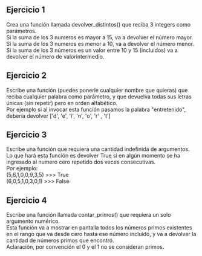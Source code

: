 ## Ejercicio 1
Crea una función llamada devolver_distintos() que reciba 3
integers como parámetros.  
Si la suma de los 3 numeros es mayor a 15, va a devolver el
número mayor.  
Si la suma de los 3 numeros es menor a 10, va a devolver el
número menor.  
Si la suma de los 3 números es un valor entre 10 y 15
(incluidos) va a devolver el número de valorintermedio.

## Ejercicio 2
Escribe una función (puedes ponerle cualquier nombre que
quieras) que reciba cualquier palabra como parámetro, y que
devuelva todas sus letras únicas (sin repetir) pero en orden
alfabético.  
Por ejemplo si al invocar esta función pasamos la palabra
"entretenido", debería devolver ['d', 'e', 'i', 'n', 'o', 'r' , 't']

## Ejercicio 3
Escribe una función que requiera una cantidad indefinida de
argumentos. Lo que hará esta función es devolver True si en
algún momento se ha ingresado al numero cero repetido dos
veces consecutivas.  
Por ejemplo:  
(5,6,1,0,0,9,3,5) >>> True  
(6,0,5,1,0,3,0,1) >>> False

## Ejercicio 4
Escribe una función llamada contar_primos() que requiera un
solo argumento numérico.  
Esta función va a mostrar en pantalla todos los números
primos existentes en el rango que va desde cero hasta ese
número incluido, y va a devolver la cantidad de números
primos que encontró.  
Aclaración, por convención el 0 y el 1 no se consideran primos.